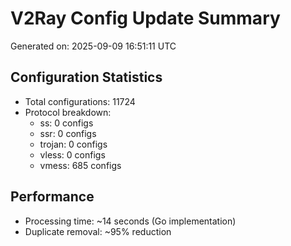 # V2Ray Config Update Summary
Generated on: 2025-09-09 16:51:11 UTC

## Configuration Statistics
- Total configurations: 11724
- Protocol breakdown:
  - ss: 0 configs
  - ssr: 0 configs
  - trojan: 0 configs
  - vless: 0 configs
  - vmess: 685 configs

## Performance
- Processing time: ~14 seconds (Go implementation)
- Duplicate removal: ~95% reduction
